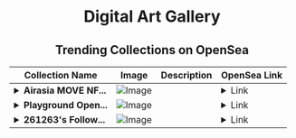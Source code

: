 <div align="center">

# Digital Art Gallery

## Trending Collections on OpenSea

| Collection Name                       | Image                                                                                     | Description                       | OpenSea Link                                                                                          |
|---------------------------------------|-------------------------------------------------------------------------------------------|-----------------------------------|--------------------------------------------------------------------------------------------------------|
| **<details><summary>Airasia MOVE NF...</summary>Airasia MOVE NFT</details>** | ![Image](https://i.seadn.io/s/raw/files/cdc5be32cf3d09023beb7aef8f987725.png?w=500&auto=format?w=200&auto=format) |  | <details><summary>Link</summary>[Airasia MOVE NFT](https://opensea.io/collection/airasia-move-nft)</details> |
| **<details><summary>Playground Open...</summary>Playground Open Ticketing Ecosystem Event 12095</details>** | ![Image](https://i.seadn.io/s/raw/files/ad4b567b5e819f5eb9dc8588aeb6896f.png?w=500&auto=format?w=200&auto=format) |  | <details><summary>Link</summary>[Playground Open Ticketing Ecosystem Event 12095](https://opensea.io/collection/playground-open-ticketing-ecosystem-event-12095)</details> |
| **<details><summary>261263's Follow...</summary>261263's Follower</details>** | ![Image](https://i.seadn.io/s/raw/files/19f9f090920392cc3650cbdf4361755b.png?w=500&auto=format?w=200&auto=format) |  | <details><summary>Link</summary>[261263's Follower](https://opensea.io/collection/261263-s-follower)</details> |

</div>